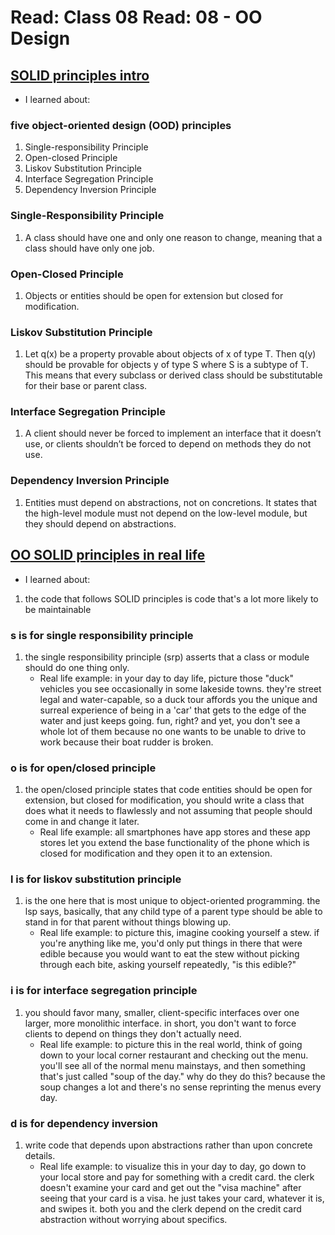 # Read: Class 08 Read: 08 - OO Design

## [SOLID principles intro](https://www.digitalocean.com/community/conceptual_articles/s-o-l-i-d-the-first-five-principles-of-object-oriented-design)

- I learned about:

### five object-oriented design (OOD) principles

1. Single-responsibility Principle
1. Open-closed Principle
1. Liskov Substitution Principle
1. Interface Segregation Principle
1. Dependency Inversion Principle

### Single-Responsibility Principle

1. A class should have one and only one reason to change, meaning that a class should have only one job.

### Open-Closed Principle

1. Objects or entities should be open for extension but closed for modification.

### Liskov Substitution Principle

1. Let q(x) be a property provable about objects of x of type T. Then q(y) should be provable for objects y of type S where S is a subtype of T.
   This means that every subclass or derived class should be substitutable for their base or parent class.

### Interface Segregation Principle

1. A client should never be forced to implement an interface that it doesn’t use, or clients shouldn’t be forced to depend on methods they do not use.

### Dependency Inversion Principle

1. Entities must depend on abstractions, not on concretions. It states that the high-level module must not depend on the low-level module, but they should depend on abstractions.

## [OO SOLID principles in real life](https://dzone.com/articles/the-solid-principles-in-real-life)

- I learned about:

1. the code that follows SOLID principles is code that's a lot more likely to be maintainable

### s is for single responsibility principle

1. the single responsibility principle (srp) asserts that a class or module should do one thing only.
   - Real life example:
     in your day to day life, picture those "duck" vehicles you see occasionally in some lakeside towns. they're street legal and water-capable, so a duck tour affords you the unique and surreal experience of being in a 'car' that gets to the edge of the water and just keeps going. fun, right?
     and yet, you don't see a whole lot of them because no one wants to be unable to drive to work because their boat rudder is broken.

### o is for open/closed principle

1. the open/closed principle states that code entities should be open for extension, but closed for modification, you should write a class that does what it needs to flawlessly and not assuming that people should come in and change it later.
   - Real life example:
     all smartphones have app stores and these app stores let you extend the base functionality of the phone which is closed for modification and they open it to an extension.

### l is for liskov substitution principle

1. is the one here that is most unique to object-oriented programming. the lsp says, basically, that any child type of a parent type should be able to stand in for that parent without things blowing up.
   - Real life example:
     to picture this, imagine cooking yourself a stew. if you're anything like me, you'd only put things in there that were edible because you would want to eat the stew without picking through each bite, asking yourself repeatedly, "is this edible?"

### i is for interface segregation principle

1. you should favor many, smaller, client-specific interfaces over one larger, more monolithic interface. in short, you don't want to force clients to depend on things they don't actually need.
   - Real life example:
     to picture this in the real world, think of going down to your local corner restaurant and checking out the menu. you'll see all of the normal menu mainstays, and then something that's just called "soup of the day." why do they do this? because the soup changes a lot and there's no sense reprinting the menus every day.

### d is for dependency inversion

1. write code that depends upon abstractions rather than upon concrete details.
   - Real life example:
     to visualize this in your day to day, go down to your local store and pay for something with a credit card. the clerk doesn't examine your card and get out the "visa machine" after seeing that your card is a visa. he just takes your card, whatever it is, and swipes it. both you and the clerk depend on the credit card abstraction without worrying about specifics.
